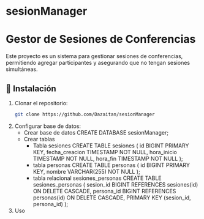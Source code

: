 # sesionManager
# Gestor de Sesiones de Conferencias

Este proyecto es un sistema para gestionar sesiones de conferencias, permitiendo agregar participantes y asegurando que no tengan sesiones simultáneas.

## 🚀 Instalación

1. Clonar el repositorio:
   ```bash
   git clone https://github.com/Dazaitan/sesionManager
2. Configurar base de datos:
   * Crear base de datos
        CREATE DATABASE sesionManager;
   * Crear tablas
     * Tabla sesiones
          CREATE TABLE sesiones (
          id BIGINT PRIMARY KEY,
          fecha_creacion TIMESTAMP NOT NULL,
          hora_inicio TIMESTAMP NOT NULL,
          hora_fin TIMESTAMP NOT NULL
          );
     * tabla personas
          CREATE TABLE personas (
          id BIGINT PRIMARY KEY,
          nombre VARCHAR(255) NOT NULL
          );
     * tabla relacional sesiones_personas
         CREATE TABLE sesiones_personas (
         sesion_id BIGINT REFERENCES sesiones(id) ON DELETE CASCADE,
         persona_id BIGINT REFERENCES personas(id) ON DELETE CASCADE,
         PRIMARY KEY (sesion_id, persona_id)
         );
3. Uso
